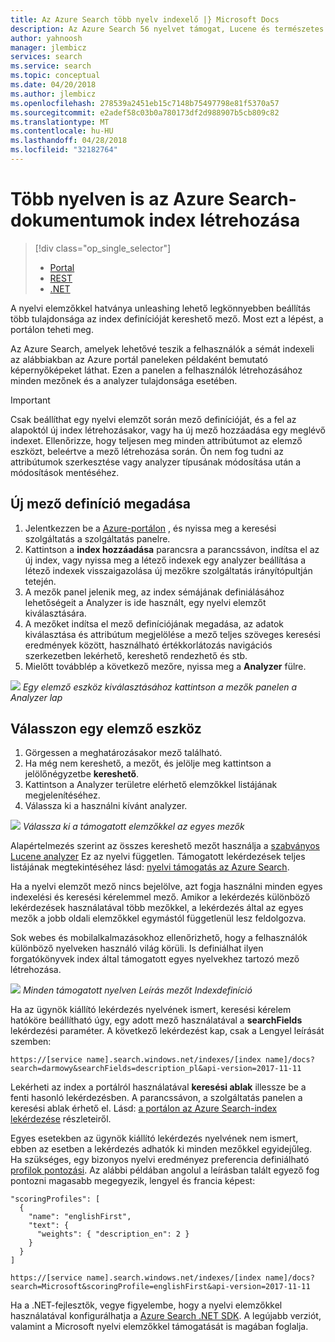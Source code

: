 ```yaml
---
title: Az Azure Search több nyelv indexelő |} Microsoft Docs
description: Az Azure Search 56 nyelvet támogat, Lucene és természetes nyelvű feldolgozása technológia a Microsoft a nyelvi elemzőkkel kihasználva.
author: yahnoosh
manager: jlembicz
services: search
ms.service: search
ms.topic: conceptual
ms.date: 04/20/2018
ms.author: jlembicz
ms.openlocfilehash: 278539a2451eb15c7148b75497798e81f5370a57
ms.sourcegitcommit: e2adef58c03b0a780173df2d988907b5cb809c82
ms.translationtype: MT
ms.contentlocale: hu-HU
ms.lasthandoff: 04/28/2018
ms.locfileid: "32182764"
---
```

# <a name="create-an-index-for-documents-in-multiple-languages-in-azure-search"></a>Több nyelven is az Azure Search-dokumentumok index létrehozása
> [!div class="op_single_selector"]
>
> * [Portal](search-language-support.md)
> * [REST](https://msdn.microsoft.com/library/azure/dn879793.aspx)
> * [.NET](https://msdn.microsoft.com/library/azure/microsoft.azure.search.models.analyzername.aspx)
>
>

A nyelvi elemzőkkel hatványa unleashing lehető legkönnyebben beállítás több tulajdonsága az index definícióját kereshető mező. Most ezt a lépést, a portálon teheti meg.

Az Azure Search, amelyek lehetővé teszik a felhasználók a sémát indexeli az alábbiakban az Azure portál paneleken példaként bemutató képernyőképeket láthat. Ezen a panelen a felhasználók létrehozásához minden mezőnek és a analyzer tulajdonsága esetében.

> [!IMPORTANT]
> Csak beállíthat egy nyelvi elemzőt során mező definícióját, és a fel az alapoktól új index létrehozásakor, vagy ha új mező hozzáadása egy meglévő indexet. Ellenőrizze, hogy teljesen meg minden attribútumot az elemző eszközt, beleértve a mező létrehozása során. Ön nem fog tudni az attribútumok szerkesztése vagy analyzer típusának módosítása után a módosítások mentéséhez.
>
>

## <a name="define-a-new-field-definition"></a>Új mező definíció megadása
1. Jelentkezzen be a [Azure-portálon](https://portal.azure.com) , és nyissa meg a keresési szolgáltatás a szolgáltatás panelre.
2. Kattintson a **index hozzáadása** parancsra a parancssávon, indítsa el az új index, vagy nyissa meg a létező indexek egy analyzer beállítása a létező indexek visszaigazolása új mezőkre szolgáltatás irányítópultján tetején.
3. A mezők panel jelenik meg, az index sémájának definiálásához lehetőségeit a Analyzer is ide használt, egy nyelvi elemzőt kiválasztására.
4. A mezőket indítsa el mező definíciójának megadása, az adatok kiválasztása és attribútum megjelölése a mező teljes szöveges keresési eredmények között, használható értékkorlátozás navigációs szerkezetben lekérhető, kereshető rendezhető és stb.
5. Mielőtt továbblép a következő mezőre, nyissa meg a **Analyzer** fülre.

![][1]
*Egy elemző eszköz kiválasztásához kattintson a mezők panelen a Analyzer lap*

## <a name="choose-an-analyzer"></a>Válasszon egy elemző eszköz
1. Görgessen a meghatározásakor mező található.
2. Ha még nem kereshető, a mezőt, és jelölje meg kattintson a jelölőnégyzetbe **kereshető**.
3. Kattintson a Analyzer területre elérhető elemzőkkel listájának megjelenítéséhez.
4. Válassza ki a használni kívánt analyzer.

![][2]
*Válassza ki a támogatott elemzőkkel az egyes mezők*

Alapértelmezés szerint az összes kereshető mezőt használja a [szabványos Lucene analyzer](http://lucene.apache.org/core/4_10_0/analyzers-common/org/apache/lucene/analysis/standard/StandardAnalyzer.html) Ez az nyelvi független. Támogatott lekérdezések teljes listájának megtekintéséhez lásd: [nyelvi támogatás az Azure Search](https://msdn.microsoft.com/library/azure/dn879793.aspx).

Ha a nyelvi elemzőt mező nincs bejelölve, azt fogja használni minden egyes indexelési és keresési kérelemmel mező. Amikor a lekérdezés különböző lekérdezések használatával több mezőkkel, a lekérdezés által az egyes mezők a jobb oldali elemzőkkel egymástól függetlenül lesz feldolgozva.

Sok webes és mobilalkalmazásokhoz ellenőrizhető, hogy a felhasználók különböző nyelveken használó világ körüli. Is definiálhat ilyen forgatókönyvek index által támogatott egyes nyelvekhez tartozó mező létrehozása.

![][3]
*Minden támogatott nyelven Leírás mezőt Indexdefiníció*

Ha az ügynök kiállító lekérdezés nyelvének ismert, keresési kérelem hatóköre beállítható úgy, egy adott mező használatával a **searchFields** lekérdezési paraméter. A következő lekérdezést kap, csak a Lengyel leírását szemben:

`https://[service name].search.windows.net/indexes/[index name]/docs?search=darmowy&searchFields=description_pl&api-version=2017-11-11`

Lekérheti az index a portálról használatával **keresési ablak** illessze be a fenti hasonló lekérdezésben. A parancssávon, a szolgáltatás panelen a keresési ablak érhető el. Lásd: [a portálon az Azure Search-index lekérdezése](search-explorer.md) részleteiről.

Egyes esetekben az ügynök kiállító lekérdezés nyelvének nem ismert, ebben az esetben a lekérdezés adhatók ki minden mezőkkel egyidejűleg. Ha szükséges, egy bizonyos nyelvi eredményez preferencia definiálható [profilok pontozási](https://msdn.microsoft.com/library/azure/dn798928.aspx). Az alábbi példában angolul a leírásban talált egyező fog pontozni magasabb megegyezik, lengyel és francia képest:

    "scoringProfiles": [
      {
        "name": "englishFirst",
        "text": {
          "weights": { "description_en": 2 }
        }
      }
    ]

`https://[service name].search.windows.net/indexes/[index name]/docs?search=Microsoft&scoringProfile=englishFirst&api-version=2017-11-11`

Ha a .NET-fejlesztők, vegye figyelembe, hogy a nyelvi elemzőkkel használatával konfigurálhatja a [Azure Search .NET SDK](http://www.nuget.org/packages/Microsoft.Azure.Search). A legújabb verziót, valamint a Microsoft nyelvi elemzőkkel támogatását is magában foglalja.

<!-- Image References -->
[1]: ./media/search-language-support/AnalyzerTab.png
[2]: ./media/search-language-support/SelectAnalyzer.png
[3]: ./media/search-language-support/IndexDefinition.png
